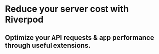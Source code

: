 
# Reduce your server cost with Riverpod
## Optimize your API requests & app performance through useful extensions.

